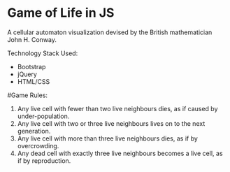 Game of Life in JS
====================

A cellular automaton visualization devised by the British mathematician John H. Conway.

Technology Stack Used: 
* Bootstrap 
* jQuery
* HTML/CSS


#Game Rules:
1. Any live cell with fewer than two live neighbours dies, as if caused by under-population.
2. Any live cell with two or three live neighbours lives on to the next generation.
3. Any live cell with more than three live neighbours dies, as if by overcrowding.
4. Any dead cell with exactly three live neighbours becomes a live cell, as if by reproduction.


